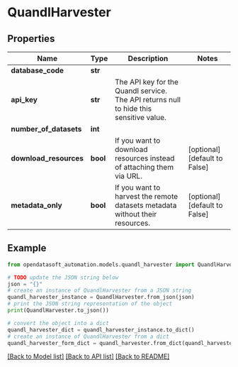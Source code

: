 # QuandlHarvester


## Properties

Name | Type | Description | Notes
------------ | ------------- | ------------- | -------------
**database_code** | **str** |  | 
**api_key** | **str** | The API key for the Quandl service. The API returns null to hide this sensitive value. | 
**number_of_datasets** | **int** |  | 
**download_resources** | **bool** | If you want to download resources instead of attaching them via URL. | [optional] [default to False]
**metadata_only** | **bool** | If you want to harvest the remote datasets metadata without their resources. | [optional] [default to False]

## Example

```python
from opendatasoft_automation.models.quandl_harvester import QuandlHarvester

# TODO update the JSON string below
json = "{}"
# create an instance of QuandlHarvester from a JSON string
quandl_harvester_instance = QuandlHarvester.from_json(json)
# print the JSON string representation of the object
print(QuandlHarvester.to_json())

# convert the object into a dict
quandl_harvester_dict = quandl_harvester_instance.to_dict()
# create an instance of QuandlHarvester from a dict
quandl_harvester_form_dict = quandl_harvester.from_dict(quandl_harvester_dict)
```
[[Back to Model list]](../README.md#documentation-for-models) [[Back to API list]](../README.md#documentation-for-api-endpoints) [[Back to README]](../README.md)


